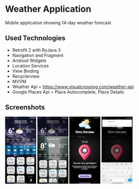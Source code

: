 # Weather Application
Mobile application showing 14-day weather forecast
## Used Technologies
* Retrofit 2 with RxJava 3
* Navigation and Fragment
* Android Widgets
* Location Services
* View Binding
* Recyclerview
* MVVM
* Weather Api = https://www.visualcrossing.com/weather-api
* Google Places Api = Place Autocomplete, Place Details
## Screenshots
<img src="https://raw.githubusercontent.com/yusufceyhan02/WeatherApplication/refs/heads/master/screenshots/screenshots1.jpg" width=20% height=20%>
<img src="https://raw.githubusercontent.com/yusufceyhan02/WeatherApplication/refs/heads/master/screenshots/screenshots2.jpg" width=20% height=20%>
<img src="https://raw.githubusercontent.com/yusufceyhan02/WeatherApplication/refs/heads/master/screenshots/screenshots3.jpg" width=20% height=20%>
<img src="https://raw.githubusercontent.com/yusufceyhan02/WeatherApplication/refs/heads/master/screenshots/screenshots4.jpg" width=20% height=20%>
